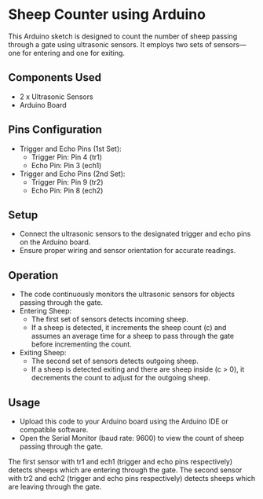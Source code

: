 # Sheep Counter using Arduino

This Arduino sketch is designed to count the number of sheep passing through a gate using ultrasonic sensors. It employs two sets of sensors—one for entering and one for exiting.

## **Components Used**
- 2 x Ultrasonic Sensors
- Arduino Board

## **Pins Configuration**
- Trigger and Echo Pins (1st Set):
   - Trigger Pin: Pin 4 (tr1)
   - Echo Pin: Pin 3 (ech1)
- Trigger and Echo Pins (2nd Set):
   - Trigger Pin: Pin 9 (tr2)
   - Echo Pin: Pin 8 (ech2)

## **Setup**
- Connect the ultrasonic sensors to the designated trigger and echo pins on the Arduino board.
- Ensure proper wiring and sensor orientation for accurate readings.

## **Operation**
- The code continuously monitors the ultrasonic sensors for objects passing through the gate.
- Entering Sheep:
   - The first set of sensors detects incoming sheep.
   - If a sheep is detected, it increments the sheep count (c) and assumes an average time for a sheep to pass through the gate before incrementing the count.
- Exiting Sheep:
   - The second set of sensors detects outgoing sheep.
   - If a sheep is detected exiting and there are sheep inside (c > 0), it decrements the count to adjust for the outgoing sheep.
 
## **Usage**
- Upload this code to your Arduino board using the Arduino IDE or compatible software.
- Open the Serial Monitor (baud rate: 9600) to view the count of sheep passing through the gate.

The first sensor with tr1 and ech1 (trigger and echo pins respectively) detects sheeps which are entering through the gate.
The second sensor with tr2 and ech2 (trigger and echo pins respectively) detects sheeps which are leaving through the gate.
